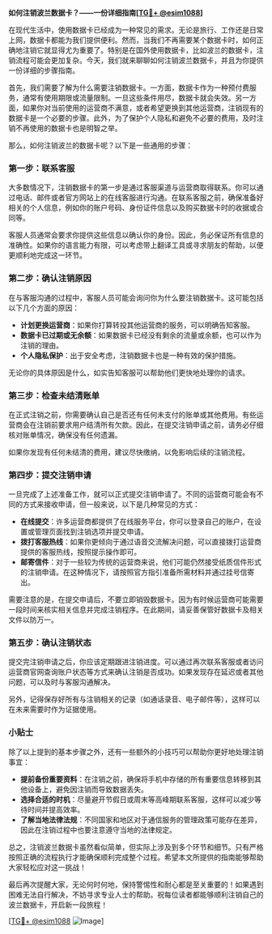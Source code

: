 **如何注销波兰数据卡？——一份详细指南[[TG💪+ @esim1088](https://t.me/s/esim1088)]**

在现代生活中，使用数据卡已经成为一种常见的需求。无论是旅行、工作还是日常上网，数据卡都能为我们提供便利。然而，当我们不再需要某个数据卡时，如何正确地注销它就显得尤为重要了。特别是在国外使用数据卡，比如波兰的数据卡，注销流程可能会更加复杂。今天，我们就来聊聊如何注销波兰数据卡，并且为你提供一份详细的步骤指南。

首先，我们需要了解为什么需要注销数据卡。一方面，数据卡作为一种预付费服务，通常有使用期限或流量限制。一旦这些条件用尽，数据卡就会失效。另一方面，如果你对当前使用的运营商不满意，或者希望更换到其他运营商，注销现有的数据卡是一个必要的步骤。此外，为了保护个人隐私和避免不必要的费用，及时注销不再使用的数据卡也是明智之举。

那么，如何注销波兰的数据卡呢？以下是一些通用的步骤：

### 第一步：联系客服

大多数情况下，注销数据卡的第一步是通过客服渠道与运营商取得联系。你可以通过电话、邮件或者官方网站上的在线客服进行沟通。在联系客服之前，确保准备好相关的个人信息，例如你的账户号码、身份证件信息以及购买数据卡时的收据或合同等。

客服人员通常会要求你提供这些信息以确认你的身份。因此，务必保证所有信息的准确性。如果你的语言能力有限，可以考虑带上翻译工具或寻求朋友的帮助，以便更顺利地完成这一环节。

### 第二步：确认注销原因

在与客服沟通的过程中，客服人员可能会询问你为什么要注销数据卡。这可能包括以下几个方面的原因：

- **计划更换运营商**：如果你打算转投其他运营商的服务，可以明确告知客服。
- **数据卡已过期或无余额**：如果数据卡已经没有剩余的流量或余额，也可以作为注销的理由。
- **个人隐私保护**：出于安全考虑，注销数据卡也是一种有效的保护措施。

无论你的具体原因是什么，如实告知客服可以帮助他们更快地处理你的请求。

### 第三步：检查未结清账单

在正式注销之前，你需要确认自己是否还有任何未支付的账单或其他费用。有些运营商会在注销前要求用户结清所有欠款。因此，在提交注销申请之前，请务必仔细核对账单情况，确保没有任何遗漏。

如果你发现有任何未结清的费用，建议尽快缴纳，以免影响后续的注销流程。

### 第四步：提交注销申请

一旦完成了上述准备工作，就可以正式提交注销申请了。不同的运营商可能会有不同的方式来接收申请，但一般来说，以下是几种常见的方式：

- **在线提交**：许多运营商都提供了在线服务平台，你可以登录自己的账户，在设置或管理页面找到注销选项并提交申请。
- **拨打客服热线**：如果你更倾向于通过语音交流解决问题，可以直接拨打运营商提供的客服热线，按照提示操作即可。
- **邮寄信件**：对于一些较为传统的运营商来说，他们可能仍然接受纸质信件形式的注销申请。在这种情况下，请按照官方指引准备所需材料并通过挂号信寄出。

需要注意的是，在提交申请后，不要立即销毁数据卡。因为有时候运营商可能需要一段时间来核实相关信息并完成注销程序。在此期间，请妥善保管好数据卡及相关文件以防万一。

### 第五步：确认注销状态

提交完注销申请之后，你应该定期跟进注销进度。可以通过再次联系客服或者访问运营商官网查询账户状态等方式来确认注销是否成功。如果发现存在延迟或者其他问题，可以及时与客服沟通解决。

另外，记得保存好所有与注销相关的记录（如通话录音、电子邮件等），这样可以在未来需要时作为证据使用。

### 小贴士

除了以上提到的基本步骤之外，还有一些额外的小技巧可以帮助你更好地处理注销事宜：

- **提前备份重要资料**：在注销之前，确保将手机中存储的所有重要信息转移到其他设备上，避免因注销而导致数据丢失。
- **选择合适的时机**：尽量避开节假日或周末等高峰期联系客服，这样可以减少等待时间并提高效率。
- **了解当地法律法规**：不同国家和地区对于通信服务的管理政策可能存在差异，因此在注销过程中也要注意遵守当地的法律规定。

总之，注销波兰数据卡虽然看似简单，但实际上涉及到多个环节和细节。只有严格按照正确的流程执行才能确保顺利完成整个过程。希望本文所提供的指南能够帮助大家轻松应对这一挑战！

最后再次提醒大家，无论何时何地，保持警惕性和耐心都是至关重要的！如果遇到困难无法自行解决，不妨寻求专业人士的帮助。祝每位读者都能够顺利注销自己的波兰数据卡，开启新一段旅程！

[[TG💪+ @esim1088](https://t.me/s/esim1088) ![Image](https://i.postimg.cc/4NQfJmqS/Snipaste-2025-05-13-00-14-12.png)]